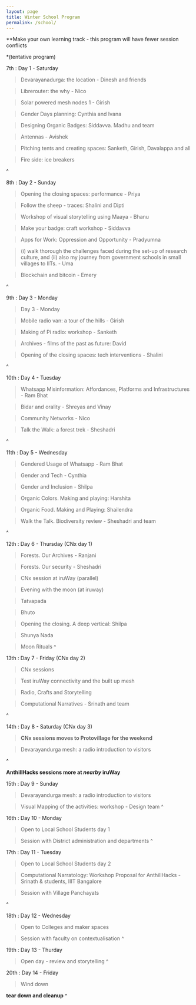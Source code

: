 ```yaml
---
layout: page
title: Winter School Program
permalink: /school/
---
```


**Make your own learning track - this program will have fewer session conflicts

*(tentative program)

7th
: Day 1 - Saturday

> Devarayanadurga: the location - Dinesh and friends

> Librerouter: the why - Nico

> Solar powered mesh nodes 1 - Girish

> Gender Days planning: Cynthia and Ivana

> Designing Organic Badges: Siddavva. Madhu and team

> Antennas - Avishek

> Pitching tents and creating spaces: Sanketh, Girish,  Davalappa and all

> Fire side: ice breakers

^


8th
: Day 2 - Sunday

> Opening the closing spaces: performance - Priya

> Follow the sheep - traces: Shalini and Dipti

> Workshop of visual storytelling using Maaya - Bhanu

> Make your badge: craft workshop - Siddavva

> Apps for Work: Oppression and Opportunity - Pradyumna  

> (i) walk thorough the challenges faced during the set-up of research culture, and (ii) also my journey from  government schools in small villages to IITs. - Uma

> Blockchain and bitcoin - Emery

^

9th 
: Day 3 - Monday

> Day 3 - Monday

> Mobile radio van: a tour of the hills - Girish

> Making of Pi radio: workshop - Sanketh

> Archives - films of the past as future: David

> Opening of the closing spaces: tech interventions - Shalini

^


10th 
: Day 4 - Tuesday

> Whatsapp Misinformation: Affordances, Platforms and Infrastructures - Ram Bhat

> Bidar and orality - Shreyas and Vinay

> Community Networks - Nico

> Talk the Walk: a forest trek - Sheshadri

^


11th 
: Day 5 - Wednesday

> Gendered Usage of Whatsapp - Ram Bhat

> Gender and Tech - Cynthia

> Gender and Inclusion - Shilpa

> Organic Colors. Making and playing: Harshita

> Organic Food. Making and Playing: Shailendra

> Walk the Talk. Biodiversity review - Sheshadri and team

^


12th
: Day 6 - Thursday (CNx day 1)

> Forests. Our Archives - Ranjani

> Forests. Our security - Sheshadri

> CNx session at iruWay (parallel)

> Evening with the moon (at iruway)

> Tatvapada 

> Bhuto

> Opening the closing. A deep vertical: Shilpa

> Shunya Nada

> Moon Rituals
^

13th
: Day 7 - Friday (CNx day 2)

> CNx sessions

> Test iruWay connectivity and the built up mesh

> Radio, Crafts and Storytelling

> Computational Narratives - Srinath and team

^

14th
: Day 8 - Saturday (CNx day 3)

> **CNx sessions moves to Protovillage for the weekend**

> Devarayandurga mesh: a radio introduction to visitors

^

**AnthillHacks sessions more at *nearby* iruWay**

15th
: Day 9 - Sunday

> Devarayandurga mesh: a radio introduction to visitors

> Visual Mapping of the activities: workshop - Design team
^

16th
: Day 10 - Monday

> Open to Local School Students day 1

> Session with District administration and departments 
^

17th
: Day 11 - Tuesday

> Open to Local School Students day 2

> Computational Narratology: Workshop Proposal for AnthillHacks - Srinath & students, IIIT Bangalore

> Session with Village Panchayats 

^

18th
: Day 12 - Wednesday

> Open to Colleges and maker spaces

> Session with faculty on contextualisation
^

19th
: Day 13 - Thurday

> Open day - review and storytelling
^

20th
: Day 14 - Friday

> Wind down

**tear down and cleanup**
^

